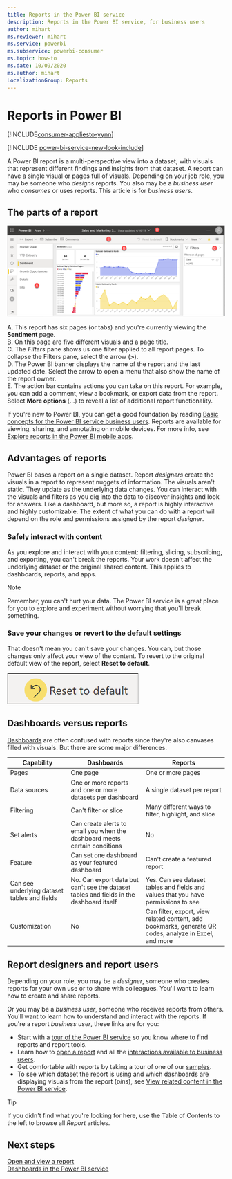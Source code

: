 ```yaml
---
title: Reports in the Power BI service
description: Reports in the Power BI service, for business users
author: mihart
ms.reviewer: mihart
ms.service: powerbi
ms.subservice: powerbi-consumer
ms.topic: how-to
ms.date: 10/09/2020
ms.author: mihart
LocalizationGroup: Reports
---
```


# Reports in Power BI

[!INCLUDE[consumer-appliesto-yynn](../includes/consumer-appliesto-yyn.md)]

[!INCLUDE [power-bi-service-new-look-include](../includes/power-bi-service-new-look-include.md)]

A Power BI report is a multi-perspective view into a dataset, with visuals that represent different findings and insights from that dataset.  A report can have a single visual or pages full of visuals. Depending on your job role, you may be someone who *designs* reports. You also may be a *business user* who *consumes* or uses reports. This article is for *business users*.

## The parts of a report

![Screenshot of a report page.](./media/end-user-reports/power-bi-report.png)

A. This report has six pages (or tabs) and you're currently viewing the **Sentiment** page.    
B. On this page are five different visuals and a page title.    
C. The *Filters* pane shows us one filter applied to all report pages. To collapse the Filters pane, select the arrow (**>**).    
D. The Power BI banner displays the name of the report and the last updated date. Select the arrow to open a menu that also show the name of the report owner.    
E. The action bar contains actions you can take on this report.  For example, you can add a comment, view a bookmark, or export data from the report.  Select **More options** (...) to reveal a list of additional report functionality.    

If you're new to Power BI, you can get a good foundation by reading [Basic concepts for the Power BI service business users](end-user-basic-concepts.md). Reports are available for viewing, sharing, and annotating on mobile devices. For more info, see [Explore reports in the Power BI mobile apps](mobile/mobile-reports-in-the-mobile-apps.md).

## Advantages of reports

Power BI bases a report on a single dataset. Report *designers* create the visuals in a report to represent nuggets of information. The visuals aren't static.  They update as the underlying data changes. You can interact with the visuals and filters as you dig into the data to discover insights and look for answers. Like a dashboard, but more so, a report is highly interactive and highly customizable. The extent of what you can do with a report will depend on the role and permissions assigned by the report *designer*.

### Safely interact with content

As you explore and interact with your content: filtering, slicing, subscribing, and exporting, you can't break the reports. Your work doesn't affect the underlying dataset or the original shared content. This applies to dashboards, reports, and apps.

> [!NOTE]
> Remember, you can't hurt your data. The Power BI service is a great place for you to explore and experiment without worrying that you'll break something.

### Save your changes or revert to the default settings

That doesn't mean you can't save your changes. You can, but those changes only affect your view of the content. To revert to the original default view of the report, select **Reset to default**.

![Screenshot of the Revert to default icon.](./media/end-user-reports/power-bi-reset.png)

## Dashboards versus reports

[Dashboards](end-user-dashboards.md) are often confused with reports since they're also canvases filled with visuals. But there are some major differences.  

| **Capability** | **Dashboards** | **Reports** |
| --- | --- | --- |
| Pages |One page |One or more pages |
| Data sources |One or more reports and one or more datasets per dashboard |A single dataset per report |
| Filtering |Can't filter or slice |Many different ways to filter, highlight, and slice |
| Set alerts |Can create alerts to email you when the dashboard meets certain conditions |No |
| Feature |Can set one dashboard as your featured dashboard |Can't create a featured report |
| Can see underlying dataset tables and fields |No. Can export data but can't see the dataset tables and fields in the dashboard itself |Yes. Can see dataset tables and fields and values that you have permissions to see |
| Customization |No  |Can filter, export, view related content, add bookmarks, generate QR codes, analyze in Excel, and more |

<!--| Available in Power BI Desktop |No |Yes, can create and view reports in Desktop |
| Pinning |Can pin existing visuals (tiles) only from current dashboard to your other dashboards |Can pin visuals (as tiles) to any of your dashboards. Can pin entire report pages to any of your dashboards. | -->

## Report designers and report users

Depending on your role, you may be a *designer*, someone who creates reports for your own use or to share with colleagues. You'll want to learn how to create and share reports.

Or you may be a *business user*, someone who receives reports from others. You'll want to learn how to understand and interact with the reports. If you're a report *business user*, these links are for you:

* Start with a [tour of the Power BI service](end-user-basic-concepts.md) so you know where to find reports and report tools.
* Learn how to [open a report](end-user-report-open.md) and all the [interactions available to business users](end-user-reading-view.md).
* Get comfortable with reports by taking a tour of one of our [samples](../create-reports/sample-tutorial-connect-to-the-samples.md).  
* To see which dataset the report is using and which dashboards are displaying visuals from the report (*pins*), see [View related content in the Power BI service](end-user-related.md).

> [!TIP]
> If you didn't find what you're looking for here, use the Table of Contents to the left to browse all *Report* articles.

## Next steps

[Open and view a report](end-user-report-open.md)    
[Dashboards in the Power BI service](end-user-dashboards.md)

